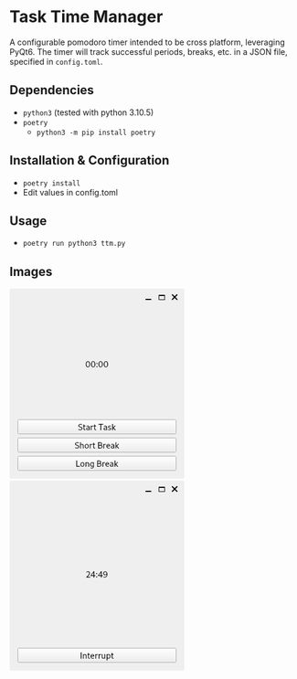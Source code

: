 # Task Time Manager
A configurable pomodoro timer intended to be cross platform, leveraging PyQt6. The timer will track successful periods, breaks, etc. in a JSON file, specified in `config.toml`.

## Dependencies
- `python3` (tested with python 3.10.5)
- `poetry`
  - `python3 -m pip install poetry`

## Installation & Configuration
- `poetry install`
- Edit values in config.toml

## Usage
- `poetry run python3 ttm.py`

## Images
![Main starting page](imgs/main.png)  
![Timer page with interrupt button](imgs/timer.png)
